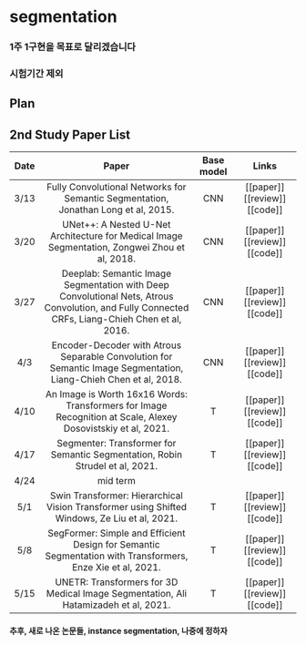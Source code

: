 # segmentation

### 1주 1구현을 목표로 달리겠습니다
### 시험기간 제외

## Plan
## 2nd Study Paper List

Date | Paper | Base model | Links
:---: | :---: | :---: | :---:
3/13 | Fully Convolutional Networks for Semantic Segmentation, Jonathan Long et al, 2015. | CNN | [[paper]] [[review]] [[code]] |
3/20 | UNet++: A Nested U-Net Architecture for Medical Image Segmentation, Zongwei Zhou et al, 2018. | CNN | [[paper]] [[review]] [[code]] |
3/27 | Deeplab: Semantic Image Segmentation with Deep Convolutional Nets, Atrous Convolution, and Fully Connected CRFs, Liang-Chieh Chen et al, 2016. | CNN | [[paper]] [[review]] [[code]] |
4/3 | Encoder-Decoder with Atrous Separable Convolution for Semantic Image Segmentation, Liang-Chieh Chen et al, 2018. | CNN | [[paper]] [[review]] [[code]] |
4/10 | An Image is Worth 16x16 Words: Transformers for Image Recognition at Scale, Alexey Dosovistskiy et al, 2021. | T | [[paper]] [[review]] [[code]] |
4/17 | Segmenter: Transformer for Semantic Segmentation, Robin Strudel et al, 2021. | T | [[paper]] [[review]] [[code]] |
4/24 | mid term |  | 
5/1 | Swin Transformer: Hierarchical Vision Transformer using Shifted Windows, Ze Liu et al, 2021. | T | [[paper]] [[review]] [[code]] |
5/8 | SegFormer: Simple and Efficient Design for Semantic Segmentation with Transformers, Enze Xie et al, 2021. | T | [[paper]] [[review]] [[code]] |
5/15 | UNETR: Transformers for 3D Medical Image Segmentation, Ali Hatamizadeh et al, 2021. | T | [[paper]] [[review]] [[code]] |

#### 추후, 새로 나온 논문들, instance segmentation, 나중에 정하자 
